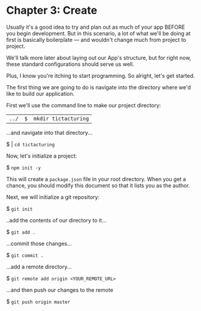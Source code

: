 # Chapter 3: Create

Usually it's a good idea to try and plan out as much of your app BEFORE you begin development. But in this scenario, a lot of what we'll be doing at first is basically boilerplate –– and wouldn't change much from project to project.

We'll talk more later about laying out our App's structure, but for right now, these standard configurations should serve us well.

Plus, I know you're itching to start programming. So alright, let's get started.

The first thing we are going to do is navigate into the directory where we'd like to build our application.

First we'll use the command line to make our project directory:


|  |  | |
--- | --- | ---
| </em> `../` | </em> `$` |  </em> `mkdir tictacturing` |

...and navigate into that directory...

$ | ```cd tictacturing```

Now, let's initialize a project:

$ ```npm init -y```

This will create a ```package.json``` file in your root directory. When you get a chance, you should modify this document so that it lists you as the author.

Next, we will initialize a git repository:

$ ```git init```

..add the contents of our directory to it...

$ ```git add .```

...commit those changes...

$ ```git commit .```

...add a remote directory...

$ ```git remote add origin <YOUR_REMOTE_URL>```

...and then push our changes to the remote

$ ```git push origin master```

